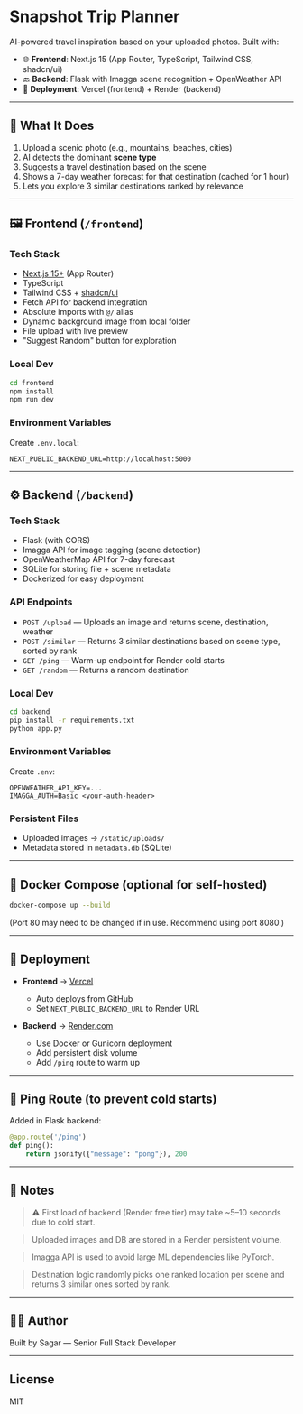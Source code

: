 # Snapshot Trip Planner

AI-powered travel inspiration based on your uploaded photos. Built with:

* 🌐 **Frontend**: Next.js 15 (App Router, TypeScript, Tailwind CSS, shadcn/ui)
* 🔙 **Backend**: Flask with Imagga scene recognition + OpenWeather API
* 🐳 **Deployment**: Vercel (frontend) + Render (backend)

---

## 🧠 What It Does

1. Upload a scenic photo (e.g., mountains, beaches, cities)
2. AI detects the dominant **scene type**
3. Suggests a travel destination based on the scene
4. Shows a 7-day weather forecast for that destination (cached for 1 hour)
5. Lets you explore 3 similar destinations ranked by relevance

---

## 🖼️ Frontend (`/frontend`)

### Tech Stack

* [Next.js 15+](https://nextjs.org/) (App Router)
* TypeScript
* Tailwind CSS + [shadcn/ui](https://ui.shadcn.com/)
* Fetch API for backend integration
* Absolute imports with `@/` alias
* Dynamic background image from local folder
* File upload with live preview
* "Suggest Random" button for exploration

### Local Dev

```bash
cd frontend
npm install
npm run dev
```

### Environment Variables

Create `.env.local`:

```
NEXT_PUBLIC_BACKEND_URL=http://localhost:5000
```

---

## ⚙️ Backend (`/backend`)

### Tech Stack

* Flask (with CORS)
* Imagga API for image tagging (scene detection)
* OpenWeatherMap API for 7-day forecast
* SQLite for storing file + scene metadata
* Dockerized for easy deployment

### API Endpoints

* `POST /upload` — Uploads an image and returns scene, destination, weather
* `POST /similar` — Returns 3 similar destinations based on scene type, sorted by rank
* `GET /ping` — Warm-up endpoint for Render cold starts
* `GET /random` — Returns a random destination

### Local Dev

```bash
cd backend
pip install -r requirements.txt
python app.py
```

### Environment Variables

Create `.env`:

```
OPENWEATHER_API_KEY=...
IMAGGA_AUTH=Basic <your-auth-header>
```

### Persistent Files

* Uploaded images → `/static/uploads/`
* Metadata stored in `metadata.db` (SQLite)

---

## 🐳 Docker Compose (optional for self-hosted)

```bash
docker-compose up --build
```

(Port 80 may need to be changed if in use. Recommend using port 8080.)

---

## 🚀 Deployment

* **Frontend** → [Vercel](https://vercel.com/)

  * Auto deploys from GitHub
  * Set `NEXT_PUBLIC_BACKEND_URL` to Render URL

* **Backend** → [Render.com](https://render.com/)

  * Use Docker or Gunicorn deployment
  * Add persistent disk volume
  * Add `/ping` route to warm up

---

## 🧪 Ping Route (to prevent cold starts)

Added in Flask backend:

```python
@app.route('/ping')
def ping():
    return jsonify({"message": "pong"}), 200
```

---

## 📝 Notes

> ⚠️ First load of backend (Render free tier) may take \~5–10 seconds due to cold start.

> Uploaded images and DB are stored in a Render persistent volume.

> Imagga API is used to avoid large ML dependencies like PyTorch.

> Destination logic randomly picks one ranked location per scene and returns 3 similar ones sorted by rank.

---

## 🧑‍💻 Author

Built by Sagar — Senior Full Stack Developer

---

## License

MIT
